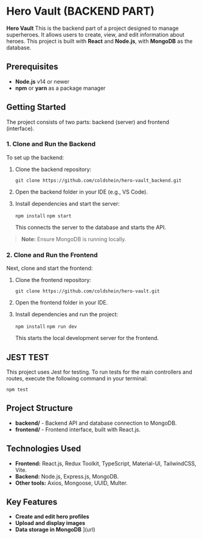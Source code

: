 # Hero Vault (BACKEND PART)

**Hero Vault** This is the backend part of a project designed to manage superheroes. It allows users to create, view, and edit information about heroes. This project is built with **React** and **Node.js**, with **MongoDB** as the database.

## Prerequisites

-   **Node.js** v14 or newer
-   **npm** or **yarn** as a package manager

## Getting Started

The project consists of two parts: backend (server) and frontend (interface).

### 1. Clone and Run the Backend

To set up the backend:

1.  Clone the backend repository:
    
    `git clone https://github.com/coldshein/hero-vault_backend.git` 
    
2.  Open the backend folder in your IDE (e.g., VS Code).
    
3.  Install dependencies and start the server:
    
    `npm install` `npm start` 
    
    This connects the server to the database and starts the API.
    

> **Note:** Ensure MongoDB is running locally.

### 2. Clone and Run the Frontend

Next, clone and start the frontend:

1.  Clone the frontend repository:
    
    `git clone https://github.com/coldshein/hero-vault.git` 
    
3.  Open the frontend folder in your IDE.
    
4.  Install dependencies and run the project:

    `npm install` `npm run dev` 
    
    This starts the local development server for the frontend.

## JEST TEST

This project uses Jest for testing. To run tests for the main controllers and routes, execute the following command in your terminal:

`npm test`

## Project Structure

-   **backend/** - Backend API and database connection to MongoDB.
-   **frontend/** - Frontend interface, built with React.js.

## Technologies Used

-   **Frontend:** React.js, Redux Toolkit, TypeScript, Material-UI, TailwindCSS, Vite.
-   **Backend:** Node.js, Express.js, MongoDB.
-   **Other tools:** Axios, Mongoose, UUID, Multer.

## Key Features

-   **Create and edit hero profiles**
-   **Upload and display images**
-   **Data storage in MongoDB**
](url)
